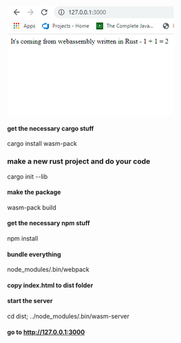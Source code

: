 ![Image](https://github.com/fahimbabarpatel/rust_webassembly_sample/blob/main/rust_web.png)

#### get the necessary cargo stuff
cargo install wasm-pack

### make a new rust project and do your code
cargo init --lib

#### make the package
wasm-pack build

#### get the necessary npm stuff
npm install

#### bundle everything
node_modules/.bin/webpack

#### copy index.html to dist folder

#### start the server
cd dist; ../node_modules/.bin/wasm-server

#### go to http://127.0.0.1:3000
